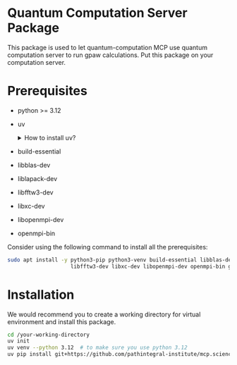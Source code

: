# Quantum Computation Server Package

This package is used to let quantum-computation MCP use quantum computation server to run gpaw calculations. Put this package on your computation server.

# Prerequisites

- python >= 3.12
- uv
  <details>
  <summary>How to install uv?</summary>

  For macOS and Linux:

  ```bash
  curl -LsSf https://astral.sh/uv/install.sh | sh
  ```

  For Windows:

  ```powershell
  powershell -ExecutionPolicy ByPass -c "irm https://astral.sh/uv/install.ps1 | iex"`
  ```

  </details>

- build-essential
- libblas-dev
- liblapack-dev
- libfftw3-dev
- libxc-dev
- libopenmpi-dev
- openmpi-bin

Consider using the following command to install all the prerequisites:

```bash
sudo apt install -y python3-pip python3-venv build-essential libblas-dev liblapack-dev \
                    libfftw3-dev libxc-dev libopenmpi-dev openmpi-bin git
```

# Installation

We would recommend you to create a working directory for virtual environment and install this package.

```bash
cd /your-working-directory
uv init
uv venv --python 3.12  # to make sure you use python 3.12
uv pip install git+https://github.com/pathintegral-institute/mcp.science.git#subdirectory=servers/quantum_computation/src/server_package
```

